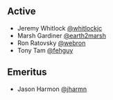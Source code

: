 ## Active
* Jeremy Whitlock [@whitlockjc](https://github.com/whitlockjc)
* Marsh Gardiner [@earth2marsh](https://github.com/earth2marsh)
* Ron Ratovsky [@webron](https://github.com/webron)
* Tony Tam [@fehguy](https://github.com/fehguy)

## Emeritus
* Jason Harmon [@jharmn](https://github.com/jharmn)
